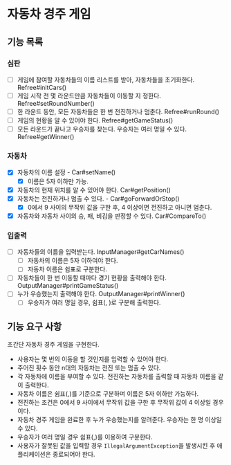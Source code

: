 # 자동차 경주 게임

## 기능 목록

### 심판
- [ ] 게임에 참여할 자동차들의 이름 리스트를 받아, 자동차들을 초기화한다. Refree#initCars()
- [ ] 게임 시작 전 몇 라운드만큼 자동차들이 이동할 지 정한다. Refree#setRoundNumber()
- [ ] 한 라운드 동안, 모든 자동차들은 한 번 전진하거나 멈춘다. Refree#runRound()
- [ ] 게임의 현황을 알 수 있어야 한다. Refree#getGameStatus()
- [ ] 모든 라운드가 끝나고 우승자를 찾는다. 우승자는 여러 명일 수 있다. Refree#getWinner()
 
### 자동차
- [X] 자동차의 이름 설정 - Car#setName()
  - [X] 이름은 5자 이하만 가능.
- [X] 자동차의 현재 위치를 알 수 있어야 한다. Car#getPosition()
- [X] 자동차는 전진하거나 멈출 수 있다. - Car#goForwardOrStop()
  - [X] 0에서 9 사이의 무작위 값을 구한 후, 4 이상이면 전진하고 아니면 멈춘다.
- [X] 자동차와 자동차 사이의 승, 패, 비김을 판정할 수 있다. Car#CompareTo()

### 입출력

- [ ] 자동차들의 이름을 입력받는다. InputManager#getCarNames()
  - [ ] 자동차의 이름은 5자 이하여야 한다. 
  - [ ] 자동차 이름은 쉼표로 구분한다.
- [ ] 자동차들이 한 번 이동할 때마다 경기 현황을 출력해야 한다. OutputManager#printGameStatus()
- [ ] 누가 우승했는지 출력해야 한다. OutputManager#printWinner()
  - [ ] 우승자가 여러 명일 경우, 쉼표(, )로 구분해 출력한다.

## 기능 요구 사항

초간단 자동차 경주 게임을 구현한다.

- 사용자는 몇 번의 이동을 할 것인지를 입력할 수 있어야 한다.
- 주어진 횟수 동안 n대의 자동차는 전진 또는 멈출 수 있다.
- 각 자동차에 이름을 부여할 수 있다. 전진하는 자동차를 출력할 때 자동차 이름을 같이 출력한다.
- 자동차 이름은 쉼표(,)를 기준으로 구분하며 이름은 5자 이하만 가능하다.
- 전진하는 조건은 0에서 9 사이에서 무작위 값을 구한 후 무작위 값이 4 이상일 경우이다.
- 자동차 경주 게임을 완료한 후 누가 우승했는지를 알려준다. 우승자는 한 명 이상일 수 있다.
- 우승자가 여러 명일 경우 쉼표(,)를 이용하여 구분한다.
- 사용자가 잘못된 값을 입력할 경우 `IllegalArgumentException`을 발생시킨 후 애플리케이션은 종료되어야 한다.
